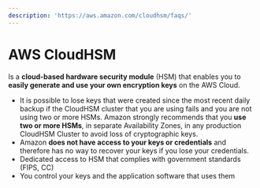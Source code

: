 ```yaml
---
description: 'https://aws.amazon.com/cloudhsm/faqs/'
---
```


# AWS CloudHSM

Is a **cloud-based hardware security module** \(HSM\) that enables you to **easily generate and use your own encryption keys** on the AWS Cloud.

* It is possible to lose keys that were created since the most recent daily backup if the CloudHSM cluster that you are using fails and you are not using two or more HSMs. Amazon strongly recommends that you **use two or more HSMs**, in separate Availability Zones, in any production CloudHSM Cluster to avoid loss of cryptographic keys.
* Amazon **does not have access to your keys or credentials** and therefore has no way to recover your keys if you lose your credentials.
* Dedicated access to HSM that complies with government standards \(FIPS, CC\)
* You control your keys and the application software that uses them

